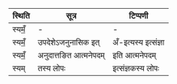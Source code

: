 | स्थिति | सूत्र | टिप्पणी |
| ----- | ------- | ------ |
| स्यमँ॒ | - | - |
| स्यमँ॒ | उपदेशेऽजनुनासिक इत् | अँ-इत्यस्य इत्संज्ञा |
| स्यमँ॒ | अनुदात्तङित आत्मनेपदम् | इति आत्मनेपदम् |
| स्यम् | तस्य लोपः | इत्संज्ञकस्य लोपः |
